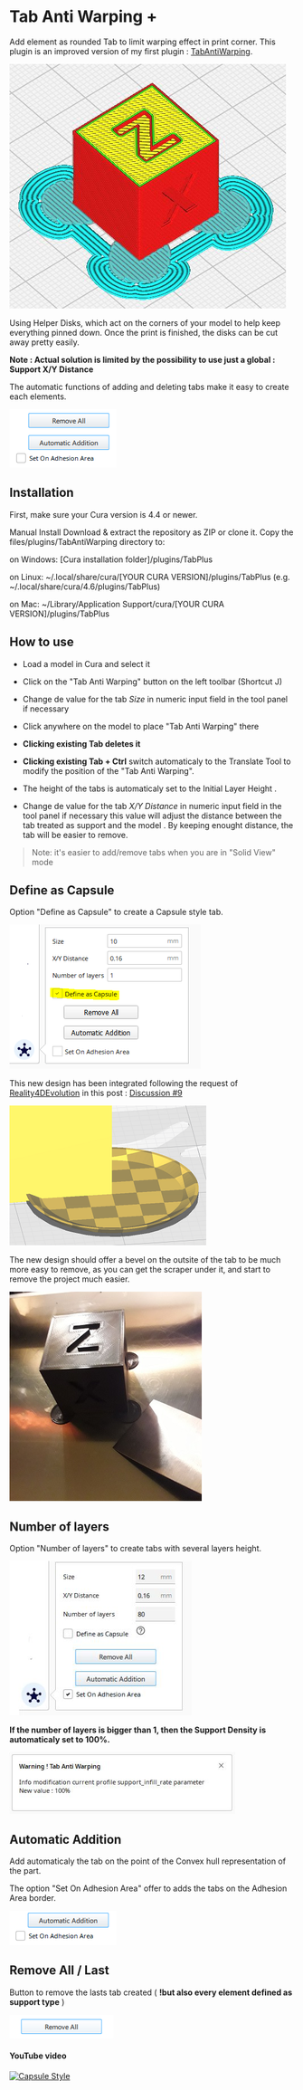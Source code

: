 # Tab Anti Warping +
Add element as rounded Tab to limit warping effect in print corner. This plugin is an improved version of my first plugin : [TabAntiWarping](https://github.com/5axes/TabAntiWarping).


![Pastille](./images/pastille_anti_wrapping.JPG)

Using Helper Disks, which act on the corners of your model to help keep everything pinned down. Once the print is finished, the disks can be cut away pretty easily.


**Note : Actual solution is limited by the possibility to use just a global : Support X/Y Distance**

The automatic functions of adding and deleting tabs make it easy to create each elements.

![Automatix Function](./images/buttons.png)

## Installation
First, make sure your Cura version is  4.4 or newer.

Manual Install Download & extract the repository as ZIP or clone it. Copy the files/plugins/TabAntiWarping directory to:

on Windows: [Cura installation folder]/plugins/TabPlus

on Linux: ~/.local/share/cura/[YOUR CURA VERSION]/plugins/TabPlus (e.g. ~/.local/share/cura/4.6/plugins/TabPlus)

on Mac: ~/Library/Application Support/cura/[YOUR CURA VERSION]/plugins/TabPlus


## How to use

- Load a model in Cura and select it
- Click on the "Tab Anti Warping" button on the left toolbar  (Shortcut J)
- Change de value for the tab *Size* in numeric input field in the tool panel if necessary


- Click anywhere on the model to place "Tab Anti Warping" there

- **Clicking existing Tab deletes it**

- **Clicking existing Tab + Ctrl** switch automaticaly to the Translate Tool to modify the position of the "Tab Anti Warping".

* The height of the tabs is automaticaly set to the Initial Layer Height .

- Change de value for the tab *X/Y Distance* in numeric input field in the tool panel if necessary this value will adjust the distance between the tab treated as support and the model . By keeping enought distance, the tab will be easier to remove. 

>Note: it's easier to add/remove tabs when you are in "Solid View" mode

## Define as Capsule

Option "Define as Capsule" to create a Capsule style tab. 

![Menu](./images/menu.png)

This new design has been integrated following the request of [Reality4DEvolution](https://github.com/Reality4DEvolution) in this post : [Discussion #9](https://github.com/5axes/TabAntiWarping/discussions/9) 


![Capsule design](./images/capsule.png)

The new design should offer a bevel on the outsite of the tab to be much more easy to remove, as you can get the scraper under it, and start to remove the project much easier.

![Scrapper](./images/test-capsule.jpg)

## Number of layers

Option "Number of layers" to create tabs with several layers height. 

![Menu](./images/menu.jpg)

**If the number of layers is bigger than 1, then the **Support Density** is automaticaly set to 100%.**

![Message 100%](./images/message100pc.jpg)

## Automatic Addition

Add automaticaly the tab on the point of the Convex hull representation of the part.

The option "Set On Adhesion Area" offer to adds the tabs on the Adhesion Area border.

![Automatix Addition](./images/addition.png)

## Remove All / Last

Button to remove the lasts tab created ( **!but also every element defined as support type** )

![Remove All](./images/remove_all.png)

#### YouTube video

[![Capsule Style](http://img.youtube.com/vi/H0WI-OIgcFE/0.jpg)](http://www.youtube.com/watch?v=H0WI-OIgcFE)
